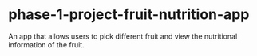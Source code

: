 # phase-1-project-fruit-nutrition-app
An app that allows users to pick different fruit and view the nutritional information of the fruit.
